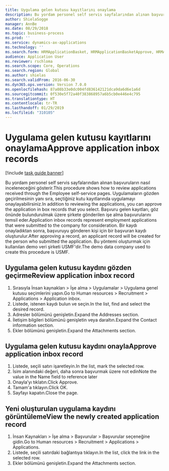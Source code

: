 ```yaml
---
title: Uygulama gelen kutusu kayıtlarını onaylama
description: Bu yordam personel self servis sayfalarından alınan başvuruların nasıl inceleneceğini gösterir.
author: ShielaSogge
manager: AnnBe
ms.date: 08/29/2018
ms.topic: business-process
ms.prod: ''
ms.service: dynamics-ax-applications
ms.technology: ''
ms.search.form: HRMApplicationBasket, HRMApplicationBasketApprove, HRMApplication
audience: Application User
ms.reviewer: rschloma
ms.search.scope: Core, Operations
ms.search.region: Global
ms.author: shielas
ms.search.validFrom: 2016-06-30
ms.dyn365.ops.version: Version 7.0.0
ms.openlocfilehash: 87a08b33e0dc004fd836142121dca9da6d6e1a6d
ms.sourcegitcommit: 0f530e5f72a40f383868957a6b5cb0e446e4c795
ms.translationtype: HT
ms.contentlocale: tr-TR
ms.lasthandoff: 01/29/2019
ms.locfileid: "310105"
---
```

# <a name="approve-application-inbox-records"></a><span data-ttu-id="a9ef8-103">Uygulama gelen kutusu kayıtlarını onaylama</span><span class="sxs-lookup"><span data-stu-id="a9ef8-103">Approve application inbox records</span></span>

[!include [task guide banner](../../includes/task-guide-banner.md)]

<span data-ttu-id="a9ef8-104">Bu yordam personel self servis sayfalarından alınan başvuruların nasıl inceleneceğini gösterir.</span><span class="sxs-lookup"><span data-stu-id="a9ef8-104">This procedure shows how to review applications received through the Employee self-service pages.</span></span> <span data-ttu-id="a9ef8-105">Uygulamaların gözden geçirilmesinin yanı sıra, seçtiğiniz kutu kayıtlarında uygulamayı onaylayabilirsiniz.</span><span class="sxs-lookup"><span data-stu-id="a9ef8-105">In addition to reviewing the applications, you can approve the application in box records that you select.</span></span> <span data-ttu-id="a9ef8-106">Başvuru gelen kayıtları, göz önünde bulundurulmak üzere şirkete gönderilen işe alma başvurularını temsil eder.</span><span class="sxs-lookup"><span data-stu-id="a9ef8-106">Application inbox records represent employment applications that were submitted to the company for consideration.</span></span> <span data-ttu-id="a9ef8-107">Bir kaydı onayladıktan sonra, başvuruyu gönderen kişi için bir başvuran kaydı oluşturulur.</span><span class="sxs-lookup"><span data-stu-id="a9ef8-107">After approving a record, an applicant record will be created for the person who submitted the application.</span></span> <span data-ttu-id="a9ef8-108">Bu yöntemi oluşturmak için kullanılan demo veri şirketi USMF'dir.</span><span class="sxs-lookup"><span data-stu-id="a9ef8-108">The demo data company used to create this procedure is USMF.</span></span>


## <a name="review-application-inbox-record"></a><span data-ttu-id="a9ef8-109">Uygulama gelen kutusu kaydını gözden geçirme</span><span class="sxs-lookup"><span data-stu-id="a9ef8-109">Review application inbox record</span></span>
1. <span data-ttu-id="a9ef8-110">Sırasıyla İnsan kaynakları > İşe alma > Uygulamalar > Uygulama genel kutusu seçimlerini yapın.</span><span class="sxs-lookup"><span data-stu-id="a9ef8-110">Go to Human resources > Recruitment > Applications > Application inbox.</span></span>
2. <span data-ttu-id="a9ef8-111">Listede, istenen kaydı bulun ve seçin.</span><span class="sxs-lookup"><span data-stu-id="a9ef8-111">In the list, find and select the desired record.</span></span>
3. <span data-ttu-id="a9ef8-112">Adresler bölümünü genişletin.</span><span class="sxs-lookup"><span data-stu-id="a9ef8-112">Expand the Addresses section.</span></span>
4. <span data-ttu-id="a9ef8-113">İletişim bilgileri bölümünü genişletin veya daraltın.</span><span class="sxs-lookup"><span data-stu-id="a9ef8-113">Expand the Contact information section.</span></span>
5. <span data-ttu-id="a9ef8-114">Ekler bölümünü genişletin.</span><span class="sxs-lookup"><span data-stu-id="a9ef8-114">Expand the Attachments section.</span></span>

## <a name="approve-application-inbox-record"></a><span data-ttu-id="a9ef8-115">Uygulama gelen kutusu kaydını onayla</span><span class="sxs-lookup"><span data-stu-id="a9ef8-115">Approve application inbox record</span></span>
1. <span data-ttu-id="a9ef8-116">Listede, seçili satırı işaretleyin.</span><span class="sxs-lookup"><span data-stu-id="a9ef8-116">In the list, mark the selected row.</span></span>
2. <span data-ttu-id="a9ef8-117">İsim alanındaki değeri, daha sonra başvurmak üzere not edin</span><span class="sxs-lookup"><span data-stu-id="a9ef8-117">Note the value in the Name field to reference later</span></span>
3. <span data-ttu-id="a9ef8-118">Onayla’yı tıklatın.</span><span class="sxs-lookup"><span data-stu-id="a9ef8-118">Click Approve.</span></span>
4. <span data-ttu-id="a9ef8-119">Tamam'a tıklayın.</span><span class="sxs-lookup"><span data-stu-id="a9ef8-119">Click OK.</span></span>
5. <span data-ttu-id="a9ef8-120">Sayfayı kapatın.</span><span class="sxs-lookup"><span data-stu-id="a9ef8-120">Close the page.</span></span>

## <a name="view-the-newly-created-application-record"></a><span data-ttu-id="a9ef8-121">Yeni oluşturulan uygulama kaydını görüntüleme</span><span class="sxs-lookup"><span data-stu-id="a9ef8-121">View the newly created application record</span></span>
1. <span data-ttu-id="a9ef8-122">İnsan Kaynakları > İşe alma > Başvurular > Başvurular seçeneğine gidin.</span><span class="sxs-lookup"><span data-stu-id="a9ef8-122">Go to Human resources > Recruitment > Applications > Applications.</span></span>
2. <span data-ttu-id="a9ef8-123">Listede, seçili satırdaki bağlantıya tıklayın.</span><span class="sxs-lookup"><span data-stu-id="a9ef8-123">In the list, click the link in the selected row.</span></span>
3. <span data-ttu-id="a9ef8-124">Ekler bölümünü genişletin.</span><span class="sxs-lookup"><span data-stu-id="a9ef8-124">Expand the Attachments section.</span></span>

